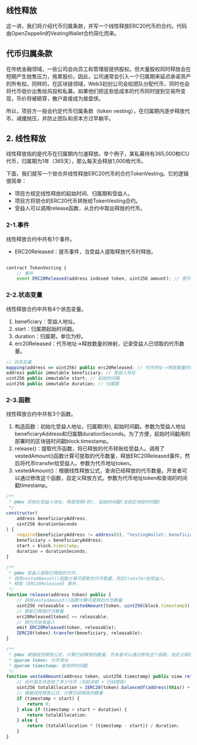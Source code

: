 ## 线性释放
这一讲，我们将介绍代币归属条款，并写一个线性释放ERC20代币的合约。代码由OpenZeppelin的VestingWallet合约简化而来。

## 代币归属条款
在传统金融领域，一些公司会向员工和管理层提供股权。但大量股权同时释放会在短期产生抛售压力，拖累股价。因此，公司通常会引入一个归属期来延迟承诺资产的所有权。同样的，在区块链领域，Web3初创公司会给团队分配代币，同时也会将代币低价出售给风投和私募。如果他们把这些低成本的代币同时提到交易所变现，币价将被砸穿，散户直接成为接盘侠。

所以，项目方一般会约定代币归属条款（token vesting），在归属期内逐步释放代币，减缓抛压，并防止团队和资本方过早躺平。

## 2. 线性释放
线性释放指的是代币在归属期内匀速释放。举个例子，某私募持有365,000枚ICU代币，归属期为1年（365天），那么每天会释放1,000枚代币。

下面，我们就写一个锁仓并线性释放ERC20代币的合约TokenVesting。它的逻辑很简单：
* 项目方规定线性释放的起始时间、归属期和受益人。
* 项目方将锁仓的ERC20代币转账给TokenVesting合约。
* 受益人可以调用release函数，从合约中取出释放的代币。

### 2-1.事件
线性释放合约中共有1个事件。
* ERC20Released：提币事件，当受益人提取释放代币时释放。
```js

contract TokenVesting {
    // 事件
    event ERC20Released(address indexed token, uint256 amount); // 提币事件
```

### 2-2.状态变量
线性释放合约中共有4个状态变量。
1. beneficiary：受益人地址。
2. start：归属期起始时间戳。
3. duration：归属期，单位为秒。
4. erc20Released：代币地址->释放数量的映射，记录受益人已领取的代币数量。
```js
// 状态变量
mapping(address => uint256) public erc20Released; // 代币地址->释放数量的映射，记录已经释放的代币
address public immutable beneficiary; // 受益人地址
uint256 public immutable start; // 起始时间戳
uint256 public immutable duration; // 归属期
```

### 2-3.函数
线性释放合约中共有3个函数。
1. 构造函数：初始化受益人地址，归属期(秒), 起始时间戳。参数为受益人地址beneficiaryAddress和归属期durationSeconds。为了方便，起始时间戳用的部署时的区块链时间戳block.timestamp。
2. release()：提取代币函数，将已释放的代币转账给受益人。调用了vestedAmount()函数计算可提取的代币数量，释放ERC20Released事件，然后将代币transfer给受益人。参数为代币地址token。
3. vestedAmount()：根据线性释放公式，查询已经释放的代币数量。开发者可以通过修改这个函数，自定义释放方式。参数为代币地址token和查询的时间戳timestamp。
```js
/**
 * @dev 初始化受益人地址，释放周期(秒), 起始时间戳(当前区块链时间戳)
 */
constructor(
    address beneficiaryAddress,
    uint256 durationSeconds
) {
    require(beneficiaryAddress != address(0), "VestingWallet: beneficiary is zero address");
    beneficiary = beneficiaryAddress;
    start = block.timestamp;
    duration = durationSeconds;
}

/**
 * @dev 受益人提取已释放的代币。
 * 调用vestedAmount()函数计算可提取的代币数量，然后transfer给受益人。
 * 释放 {ERC20Released} 事件.
 */
function release(address token) public {
    // 调用vestedAmount()函数计算可提取的代币数量
    uint256 releasable = vestedAmount(token, uint256(block.timestamp)) - erc20Released[token];
    // 更新已释放代币数量   
    erc20Released[token] += releasable; 
    // 转代币给受益人
    emit ERC20Released(token, releasable);
    IERC20(token).transfer(beneficiary, releasable);
}

/**
 * @dev 根据线性释放公式，计算已经释放的数量。开发者可以通过修改这个函数，自定义释放方式。
 * @param token: 代币地址
 * @param timestamp: 查询的时间戳
 */
function vestedAmount(address token, uint256 timestamp) public view returns (uint256) {
    // 合约里总共收到了多少代币（当前余额 + 已经提取）
    uint256 totalAllocation = IERC20(token).balanceOf(address(this)) + erc20Released[token];
    // 根据线性释放公式，计算已经释放的数量
    if (timestamp < start) {
        return 0;
    } else if (timestamp > start + duration) {
        return totalAllocation;
    } else {
        return (totalAllocation * (timestamp - start)) / duration;
    }
}
```
